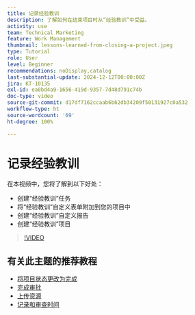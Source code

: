 ```yaml
---
title: 记录经验教训
description: 了解如何在结束项目时从“经验教训”中受益。
activity: use
team: Technical Marketing
feature: Work Management
thumbnail: lessons-learned-from-closing-a-project.jpeg
type: Tutorial
role: User
level: Beginner
recommendations: noDisplay,catalog
last-substantial-update: 2024-12-12T00:00:00Z
jira: KT-10135
exl-id: ea0bd4a9-1656-419d-9357-7d48d791c74b
doc-type: video
source-git-commit: d17df7162ccaab6b62db34209f50131927c0a532
workflow-type: ht
source-wordcount: '69'
ht-degree: 100%

---
```


# 记录经验教训

在本视频中，您将了解到以下好处：

* 创建“经验教训”任务
* 将“经验教训”自定义表单附加到您的项目中
* 创建“经验教训”自定义报告
* 创建“经验教训”项目

>[!VIDEO](https://video.tv.adobe.com/v/3441012/?quality=12&learn=on&enablevpops)

## 有关此主题的推荐教程

* [将项目状态更改为完成](/help/manage-work/projects/change-the-project-status.md)
* [完成审批](/help/manage-work/close-a-project/complete-approvals.md)
* [上传资源](/help/manage-work/close-a-project/upload-assets.md)
* [记录和审查时间](/help/manage-work/close-a-project/log-and-review-hours.md)
